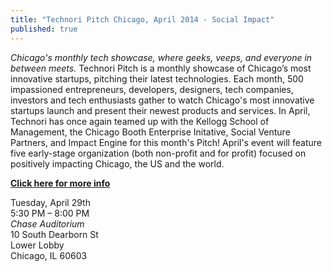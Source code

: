 ```yaml
---
title: "Technori Pitch Chicago, April 2014 - Social Impact"
published: true
---
```


*Chicago's monthly tech showcase, where geeks, veeps, and everyone in between meets.*
Technori Pitch is a monthly showcase of Chicago’s most innovative startups, pitching their latest technologies. Each month, 500 impassioned entrepreneurs, developers, designers, tech companies, investors and tech enthusiasts gather to watch Chicago's most innovative startups launch and present their newest products and services. In April, Technori has once again teamed up with the Kellogg School of Management, the Chicago Booth Enterprise Initative, Social Venture Partners, and Impact Engine for this month's Pitch! April's event will feature five early-stage organization (both non-profit and for profit) focused on positively impacting Chicago, the US and the world.

**[Click here for more info](http://www.eventbrite.com/e/technori-pitch-chicago-april-2014-sponsored-by-jpmorgan-chase-tickets-11048804271)**

Tuesday, April 29th<br />
5:30 PM – 8:00 PM<br />
*Chase Auditorium*<br />
10 South Dearborn St<br />
Lower Lobby<br />
Chicago, IL 60603<br />
